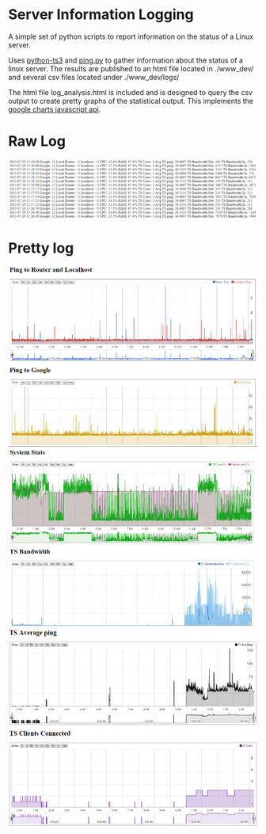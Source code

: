 # Server Information Logging
A simple set of python scripts to report information on the status of a Linux server. 

Uses <a href="https://github.com/nikdoof/python-ts3">python-ts3</a> and <a href="https://gist.github.com/pklaus/856268">ping.py</a> to gather information about the status of a linux server. The results are published to an html file located in ./www_dev/ and several csv files located under ./www_dev/logs/

The html file log_analysis.html is included and is designed to query the csv output to create pretty graphs of the statistical output. This implements the <a href="https://developers.google.com/chart/">google charts javascript api</a>.

# Raw Log
![alt tag](https://raw.githubusercontent.com/Andrew-Dickinson/ServerInformationLogging/master/screenshots/Capture4.PNG)

# Pretty log
![alt tag](https://raw.githubusercontent.com/Andrew-Dickinson/ServerInformationLogging/master/screenshots/Capture.PNG)
![alt tag](https://raw.githubusercontent.com/Andrew-Dickinson/ServerInformationLogging/master/screenshots/Capture2.PNG)
![alt tag](https://raw.githubusercontent.com/Andrew-Dickinson/ServerInformationLogging/master/screenshots/Capture3.PNG)


